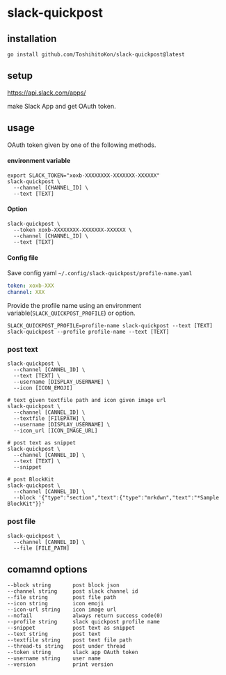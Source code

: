 # slack-quickpost

## installation

```
go install github.com/ToshihitoKon/slack-quickpost@latest
```

## setup

https://api.slack.com/apps/  

make Slack App and get OAuth token.

## usage

OAuth token given by one of the following methods.

#### environment variable

```
export SLACK_TOKEN="xoxb-XXXXXXXX-XXXXXXX-XXXXXX"
slack-quickpost \
  --channel [CHANNEL_ID] \
  --text [TEXT]
```

#### Option

```
slack-quickpost \
  --token xoxb-XXXXXXXX-XXXXXXX-XXXXXX \
  --channel [CHANNEL_ID] \
  --text [TEXT]
```

#### Config file

Save config yaml `~/.config/slack-quickpost/profile-name.yaml`

```yaml
token: xoxb-XXX
channel: XXX
```

Provide the profile name using an environment variable(`SLACK_QUICKPOST_PROFILE`) or option.

```
SLACK_QUICKPOST_PROFILE=profile-name slack-quickpost --text [TEXT]
slack-quickpost --profile profile-name --text [TEXT]
```

### post text

```
slack-quickpost \
  --channel [CANNEL_ID] \
  --text [TEXT] \
  --username [DISPLAY_USERNAME] \
  --icon [ICON_EMOJI] 

# text given textfile path and icon given image url
slack-quickpost \
  --channel [CANNEL_ID] \
  --textfile [FIlEPATH] \
  --username [DISPLAY_USERNAME] \
  --icon_url [ICON_IMAGE_URL] 

# post text as snippet
slack-quickpost \
  --channel [CANNEL_ID] \
  --text [TEXT] \
  --snippet

# post BlockKit
slack-quickpost \
  --channel [CANNEL_ID] \
  --block '{"type":"section","text":{"type":"mrkdwn","text":"*Sample BlockKit"}}'
```

### post file

```
slack-quickpost \
  --channel [CANNEL_ID] \
  --file [FILE_PATH]
```

## comamnd options

```
--block string       post block json
--channel string     post slack channel id
--file string        post file path
--icon string        icon emoji
--icon-url string    icon image url
--nofail             always return success code(0)
--profile string     slack quickpost profile name
--snippet            post text as snippet
--text string        post text
--textfile string    post text file path
--thread-ts string   post under thread
--token string       slack app OAuth token
--username string    user name
--version            print version
```
